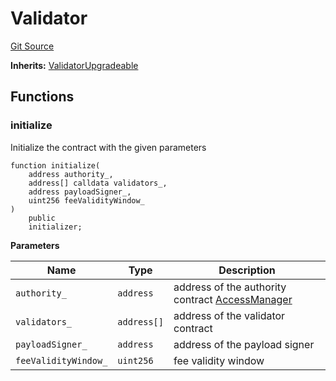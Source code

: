 # Validator
[Git Source](https://github.com/ambrosus/token-bridge/blob/1d5f7952fbb3e2e1a2ce109d93ab3ad11876d0b1/contracts/Validator.sol)

**Inherits:**
[ValidatorUpgradeable](/contracts/upgradeable/ValidatorUpgradeable.sol/contract.ValidatorUpgradeable.md)


## Functions
### initialize

Initialize the contract with the given parameters


```solidity
function initialize(
    address authority_,
    address[] calldata validators_,
    address payloadSigner_,
    uint256 feeValidityWindow_
)
    public
    initializer;
```
**Parameters**

|Name|Type|Description|
|----|----|-----------|
|`authority_`|`address`|address of the authority contract [AccessManager](https://docs.openzeppelin.com/contracts/5.x/access-control#access-management)|
|`validators_`|`address[]`|address of the validator contract|
|`payloadSigner_`|`address`|address of the payload signer|
|`feeValidityWindow_`|`uint256`|fee validity window|


